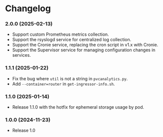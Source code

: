 # Changelog

### 2.0.0 (2025-02-13)
-  Support custom Prometheus metrics collection.
-  Support the rsyslogd service for centralized log collection.
-  Support the Cronie service, replacing the cron script in v1.x with Cronie.
-  Support the Supervisor service for managing configuration changes in services.

    
### 1.1.1 (2025-01-22)

-  Fix the bug where `util` is not a string in `pvcanalytics.py`.
-  Add `--container=router` in `get-ingressor-info.sh`.

### 1.1.0 (2025-01-14)

-  Release 1.1.0 with the hotfix for ephemeral storage usage by pod.

### 1.0.0 (2024-11-23)

- Release 1.0
